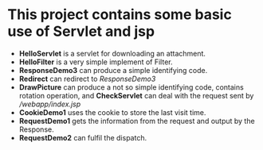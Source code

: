# This project contains some basic use of Servlet and jsp

* __HelloServlet__ is a servlet for downloading an attachment.
* __HelloFilter__ is a very simple implement of Filter.
* __ResponseDemo3__ can produce a simple identifying code.
* __Redirect__ can redirect to _ResponseDemo3_
* __DrawPicture__ can produce a not so simple identifying code, contains rotation operation, and __CheckServlet__ can deal with the request sent by _/webapp/index.jsp_
* __CookieDemo1__ uses the cookie to store the last visit time.
* __RequestDemo1__ gets the information from the request and output by the Response.
* __RequestDemo2__ can fulfil the dispatch.